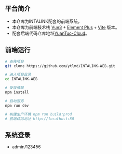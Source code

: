 
## 平台简介

* 本仓库为INTALINK配套的前端系统。
* 本仓库为前端技术栈 [Vue3](https://v3.cn.vuejs.org) + [Element Plus](https://element-plus.org/zh-CN) + [Vite](https://cn.vitejs.dev) 版本。
* 配套后端代码仓库地址[YuanTuo-Cloud]()。

## 前端运行

```bash
# 克隆项目
git clone https://github.com/ytlmd/INTALINK-WEB.git

# 进入项目目录
cd INTALINK-WEB

# 安装依赖
npm install

# 启动服务
npm run dev

# 构建生产环境 npm run build:prod
# 前端访问地址 http://localhost:80
```

## 系统登录

- admin/123456  
